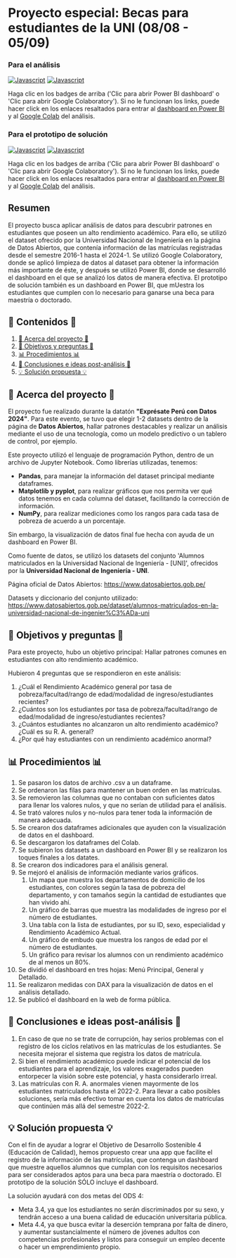 # Proyecto especial: Becas para estudiantes de la UNI (08/08 - 05/09)

### Para el análisis

[![Javascript](https://img.shields.io/badge/Clic%20para%20abrir-Power%20BI%20dashboard-yellow.svg)](https://app.powerbi.com/view?r=eyJrIjoiMmJkZTJiNjktM2MzNi00NmNhLTk5OWEtMWJmOGU0MjU1NDZjIiwidCI6IjBlMGNiMDYwLTA5YWQtNDlmNS1hMDA1LTY4YjliNDlhYTFmNiIsImMiOjR9)
[![Javascript](https://img.shields.io/badge/Clic%20para%20abrir-Google%20Colaboratory-orange.svg)](https://colab.research.google.com/drive/1TSI0C-4jdSA9TzLkCOL6lXWZ0c_zXpzL?usp=sharing)

Haga clic en los badges de arriba ('Clic para abrir Power BI dashboard' o 'Clic para abrir Google Colaboratory'). Si no le funcionan los links, puede hacer click en los enlaces resaltados para entrar al [dashboard en Power BI](https://app.powerbi.com/view?r=eyJrIjoiMmJkZTJiNjktM2MzNi00NmNhLTk5OWEtMWJmOGU0MjU1NDZjIiwidCI6IjBlMGNiMDYwLTA5YWQtNDlmNS1hMDA1LTY4YjliNDlhYTFmNiIsImMiOjR9) y al [Google Colab](https://colab.research.google.com/drive/1TSI0C-4jdSA9TzLkCOL6lXWZ0c_zXpzL?usp=sharing) del análisis.

### Para el prototipo de solución

[![Javascript](https://img.shields.io/badge/Clic%20para%20abrir-Power%20BI%20dashboard-yellow.svg)](https://app.powerbi.com/view?r=eyJrIjoiOTllZmIxMjEtMTAzYS00N2EwLWFlMTUtODM3Y2ZiNzBlMjQzIiwidCI6IjBlMGNiMDYwLTA5YWQtNDlmNS1hMDA1LTY4YjliNDlhYTFmNiIsImMiOjR9)
[![Javascript](https://img.shields.io/badge/Clic%20para%20abrir-Google%20Colaboratory-orange.svg)](https://colab.research.google.com/drive/15QivZfFC8UZ-Q7NikX3S-1Dhn7I9pzEr?usp=sharing)

Haga clic en los badges de arriba ('Clic para abrir Power BI dashboard' o 'Clic para abrir Google Colaboratory'). Si no le funcionan los links, puede hacer click en los enlaces resaltados para entrar al [dashboard en Power BI](https://app.powerbi.com/view?r=eyJrIjoiOTllZmIxMjEtMTAzYS00N2EwLWFlMTUtODM3Y2ZiNzBlMjQzIiwidCI6IjBlMGNiMDYwLTA5YWQtNDlmNS1hMDA1LTY4YjliNDlhYTFmNiIsImMiOjR9) y al [Google Colab](https://colab.research.google.com/drive/15QivZfFC8UZ-Q7NikX3S-1Dhn7I9pzEr?usp=sharing) del análisis.

## Resumen

El proyecto busca aplicar análisis de datos para descubrir patrones en estudiantes que poseen un alto rendimiento académico. Para ello, se utilizó el dataset ofrecido por la Universidad Nacional de Ingeniería en la página de Datos Abiertos, que contenía información de las matrículas registradas desde el semestre 2016-1 hasta el 2024-1. Se utilizó Google Colaboratory, donde se aplicó limpieza de datos al dataset para obtener la información más importante de éste, y después se utilizó Power BI, donde se desarrolló el dashboard en el que se analizó los datos de manera efectiva. El prototipo de solución también es un dashboard en Power BI, que mUestra los estudiantes que cumplen con lo necesario para ganarse una beca para maestría o doctorado.

## 📖 Contenidos 📖

1. [📰 Acerca del proyecto 📰](#-acerca-del-proyecto-)
2. [📃 Objetivos y preguntas 📃](#-objetivos-y-preguntas-)
3. [📊 Procedimientos 📊](#-procedimientos-)
4. [📝 Conclusiones e ideas post-análisis 📝](#-conclusiones-e-ideas-post-análisis-)
5. [💡 Solución propuesta 💡](#-solución-propuesta-)

## 📰 Acerca del proyecto 📰

El proyecto fue realizado durante la datatón **"Exprésate Perú con Datos 2024"**. Para este evento, se tuvo que elegir 1-2 datasets dentro de la página de **Datos Abiertos**, hallar patrones destacables y realizar un análisis mediante el uso de una tecnología, como un modelo predictivo o un tablero de control, por ejemplo.

Este proyecto utilizó el lenguaje de programación Python, dentro de un archivo de Jupyter Notebook. Como librerías utilizadas, tenemos:

- **Pandas**, para manejar la información del dataset principal mediante dataframes.
- **Matplotlib y pyplot**, para realizar gráficos que nos permita ver qué datos tenemos en cada columna del dataset, facilitando la corrección de información.
- **NumPy**, para realizar mediciones como los rangos para cada tasa de pobreza de acuerdo a un porcentaje.

Sin embargo, la visualización de datos final fue hecha con ayuda de un dashboard en Power BI.

Como fuente de datos, se utilizó los datasets del conjunto 'Alumnos matriculados en la Universidad Nacional de Ingeniería - [UNI]', ofrecidos por la **Universidad Nacional de Ingeniería - UNI**.

Página oficial de Datos Abiertos: https://www.datosabiertos.gob.pe/

Datasets y diccionario del conjunto utilizado: https://www.datosabiertos.gob.pe/dataset/alumnos-matriculados-en-la-universidad-nacional-de-ingenier%C3%ADa-uni

## 📃 Objetivos y preguntas 📃

Para este proyecto, hubo un objetivo principal: Hallar patrones comunes en estudiantes con alto rendimiento académico.

Hubieron 4 preguntas que se respondieron en este análisis:

1. ¿Cuál el Rendimiento Académico general por tasa de pobreza/facultad/rango de edad/modalidad de ingreso/estudiantes recientes?
2. ¿Cuántos son los estudiantes por tasa de pobreza/facultad/rango de edad/modalidad de ingreso/estudiantes recientes?
3. ¿Cuántos estudiantes no alcanzaron un alto rendimiento académico? ¿Cuál es su R. A. general?
4. ¿Por qué hay estudiantes con un rendimiento académico anormal?

## 📊 Procedimientos 📊

1) Se pasaron los datos de archivo .csv a un dataframe.
2) Se ordenaron las filas para mantener un buen orden en las matrículas.
3) Se removieron las columnas que no contaban con suficientes datos para llenar los valores nulos, y que no serían de utilidad para el análisis.
4) Se trató valores nulos y no-nulos para tener toda la información de manera adecuada.
5) Se crearon dos dataframes adicionales que ayuden con la visualización de datos en el dashboard.
6) Se descargaron los dataframes del Colab.
7) Se subieron los datasets a un dashboard en Power BI y se realizaron los toques finales a los datates.
8) Se crearon dos indicadores para el análisis general.
9) Se mejoró el análisis de información mediante varios gráficos.
    1. Un mapa que muestra los departamentos de domicilio de los estudiantes, con colores según la tasa de pobreza del departamento, y con tamaños según la cantidad de estudiantes que han vivido ahí.
    2. Un gráfico de barras que muestra las modalidades de ingreso por el número de estudiantes.
    3. Una tabla con la lista de estudiantes, por su ID, sexo, especialidad y Rendimiento Académico Actual.
    4. Un gráfico de embudo que muestra los rangos de edad por el número de estudiantes.
    5. Un gráfico para revisar los alumnos con un rendimiento académico de al menos un 80%.
12) Se dividió el dashboard en tres hojas: Menú Principal, General y Detallado.
13) Se realizaron medidas con DAX para la visualización de datos en el análisis detallado.
14) Se publicó el dashboard en la web de forma pública.

## 📝 Conclusiones e ideas post-análisis 📝

1. En caso de que no se trate de corrupción, hay serios problemas con el registro de los ciclos relativos en las matrículas de los estudiantes. Se necesita mejorar el sistema que registra los datos de matrícula.
2. Si bien el rendimiento académico puede indicar el potencial de los estudiantes para el aprendizaje, los valores exagerados pueden entorpecer la visión sobre este potencial, y hasta considerarlo irreal.
3. Las matrículas con R. A. anormales vienen mayormente de los estudiantes matriculados hasta el 2022-2. Para llevar a cabo posibles soluciones, sería más efectivo tomar en cuenta los datos de matrículas que continúen más allá del semestre 2022-2.

## 💡 Solución propuesta 💡

Con el fin de ayudar a lograr el Objetivo de Desarrollo Sostenible 4 (Educación de Calidad), hemos propuesto crear una app que facilite el registro de la información de las matrículas, que contenga un dashboard que muestre aquellos alumnos que cumplan con los requisitos necesarios para ser considerados aptos para una beca para maestría o doctorado. El prototipo de la solución SÓLO incluye el dashboard.

La solución ayudará con dos metas del ODS 4:
- Meta 3.4, ya que los estudiantes no serán discriminados por su sexo, y tendrán acceso a una buena calidad de educación universitaria pública.
- Meta 4.4, ya que busca evitar la deserción temprana por falta de dinero, y aumentar sustancialmente el número de jóvenes adultos con competencias profesionales y listos para conseguir un empleo decente o hacer un emprendimiento propio.
